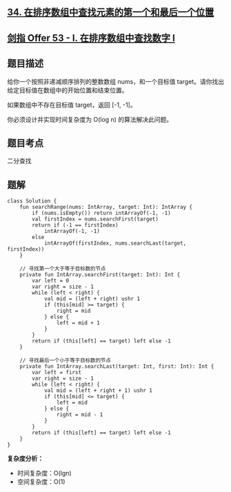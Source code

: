 ## [34. 在排序数组中查找元素的第一个和最后一个位置](https://leetcode.cn/problems/find-first-and-last-position-of-element-in-sorted-array/description/)
## [剑指 Offer 53 - I. 在排序数组中查找数字 I](https://leetcode.cn/problems/zai-pai-xu-shu-zu-zhong-cha-zhao-shu-zi-lcof/description/?favorite=xb9nqhhg)

## 题目描述

给你一个按照非递减顺序排列的整数数组 nums，和一个目标值 target。请你找出给定目标值在数组中的开始位置和结束位置。

如果数组中不存在目标值 target，返回 [-1, -1]。

你必须设计并实现时间复杂度为 O(log n) 的算法解决此问题。

## 题目考点

二分查找

## 题解
 
```
class Solution {
    fun searchRange(nums: IntArray, target: Int): IntArray {
        if (nums.isEmpty()) return intArrayOf(-1, -1)
        val firstIndex = nums.searchFirst(target)
        return if (-1 == firstIndex)
            intArrayOf(-1, -1)
        else
            intArrayOf(firstIndex, nums.searchLast(target, firstIndex))
    }

    // 寻找第一个大于等于目标数的节点
    private fun IntArray.searchFirst(target: Int): Int {
        var left = 0
        var right = size - 1
        while (left < right) {
            val mid = (left + right) ushr 1
            if (this[mid] >= target) {
                right = mid
            } else {
                left = mid + 1
            }
        }
        return if (this[left] == target) left else -1
    }

    // 寻找最后一个小于等于目标数的节点
    private fun IntArray.searchLast(target: Int, first: Int): Int {
        var left = first
        var right = size - 1
        while (left < right) {
            val mid = (left + right + 1) ushr 1
            if (this[mid] <= target) {
                left = mid
            } else {
                right = mid - 1
            }
        }
        return if (this[left] == target) left else -1
    }
}
```

**复杂度分析：**

- 时间复杂度：O(lgn)
- 空间复杂度：O(1) 
